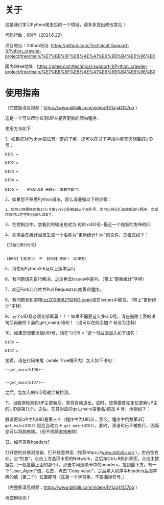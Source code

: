 # 关于

这是我们学习Python爬虫后的一个项目，请多多提出修改意见！

代码行数：69行（2021.6.22）

项目地址：Github地址: https://github.com/Technical-Support-1/Python_crawler-project/tree/main/%E7%BB%9F%E8%AE%A1%E6%9B%B4%E6%96%B0

国内Gitee地址：https://gitee.com/technical-support-1/Python_crawler-project/tree/main/%E7%BB%9F%E8%AE%A1%E6%9B%B4%E6%96%B0

# 使用指南

（完整版请见视频：https://www.bilibili.com/video/BV1Jg41137oq ）

这是一个可以帮你监测UP主是否更新的爬虫程序。

使用方法如下：

1、如果您对Python语法有一定的了解，您可以在以下字段内填充您想要的UID号：

`UID1 = `

`UID2 = `

`UID3 = `

`UID4 = `

`UID5 =    #指定UID 来统计（填数字即可）`

2、如果您不熟悉Python语法，那么请遵循以下的步骤：

    1、您可以在程序的第17行与第23行分别找到三个双引号，您可以将它们去掉后运行程序，之后您就可以在控制台输入UID了。
  
3、在控制台中，您看到的输出格式为 昵称+UID号+最近一个视频的发布时间

4、程序会在统计目录生成一个名称为"更新统计1.txt"的文件，其格式如下：
  
  
    【开始记录的时间】
    

    【BV号】【（昵称）】 于 【时间】更新！（如果有）

5、请使用Python3.6及以上版本运行

6、有问题请先自行解决，之后再去Issues中提问。（带上“更新统计”字样）

7、欢迎Fork此仓库并Pull Requests以完善此程序。

8、有问题发到邮箱(zz20080827@163.com)或在Issues中留言。（带上“更新统计”字样）

9、五个UID号必须全部填满！！！如果不需要这么多UID号，请在删除上面的语句后再删除下面的get_main()语句！（也可以在前面加 # 号设为注释）

10、如果您想要添加UID号，请在“UID5 = ”这一句后面加入如下语句：
    
    
    UID6 = 
    
    UID7 = 
接着，请在代码末尾（while True循环内）加入如下语句：

    ~~get_main(UID6)~~
    
    
    ~~get_main(UID7)~~


之后，您加入的UID号就会被检测。


11、当程序检测到UP主更新后，其将自动退出。这时，您需要首先定位更新UP主的UID是第几个。之后，在其对应的get_main(变量名)前加 # 号，示例如下：

假设更新UP主的UID是第三个（程序中为UID3），那么，程序中倒数第3行 `get_main(UID3)` 就应当改为 `# get_main(UID3)`，此时，该语句已不被执行，因而您可以将其删除。（但不推荐直接删除）


12、如何查看headers?

打开您的谷歌浏览器，打开任意界面（推荐https://www.bilibili.com ），右击空白处，点“检查”，点击上方选项卡里的Network，之后按Ctrl+R刷新界面，点击主数据包（一般是最上面的那个），点击中间选项卡中的headers，拉到最下方，有一个"User_Agent"值，右击，点击"Copy value"，之后填入程序中headers后面字典的值（第二个）位置即可（这是一个字符串，不要漏掉符号。）

（完整版请见视频：https://www.bilibili.com/video/BV1Jg41137oq ）

祝使用愉快！
